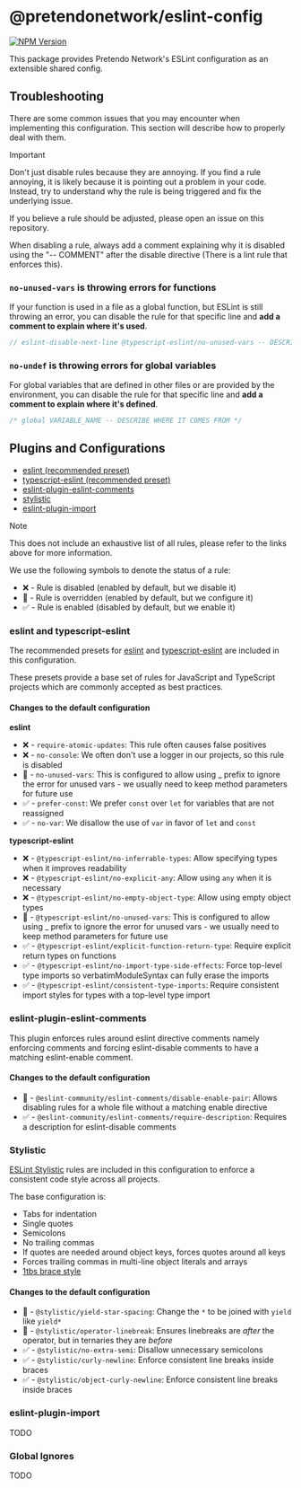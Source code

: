 # @pretendonetwork/eslint-config

[![NPM Version](https://img.shields.io/npm/v/%40pretendonetwork%2Feslint-config)](https://www.npmjs.com/package/@pretendonetwork/eslint-config)

This package provides Pretendo Network's ESLint configuration as an extensible shared config.

## Troubleshooting

There are some common issues that you may encounter when implementing this configuration. This section will describe how to properly deal with them.

> [!IMPORTANT]
> Don't just disable rules because they are annoying. If you find a rule annoying, it is likely because it is pointing out a problem in your code. Instead, try to understand why the rule is being triggered and fix the underlying issue.
>
> If you believe a rule should be adjusted, please open an issue on this repository.
>
> When disabling a rule, always add a comment explaining why it is disabled using the "-- COMMENT" after the disable directive (There is a lint rule that enforces this).

### `no-unused-vars` is throwing errors for functions

If your function is used in a file as a global function, but ESLint is still throwing an error, you can disable the rule for that specific line and **add a comment to explain where it's used**.

```typescript
// eslint-disable-next-line @typescript-eslint/no-unused-vars -- DESCRIBE WHERE THE FUNCTION IS USED
```

### `no-undef` is throwing errors for global variables

For global variables that are defined in other files or are provided by the environment, you can disable the rule for that specific line and **add a comment to explain where it's defined**.

```typescript
/* global VARIABLE_NAME -- DESCRIBE WHERE IT COMES FROM */
```

## Plugins and Configurations

- [eslint (recommended preset)](https://eslint.org/docs/rules/)
- [typescript-eslint (recommended preset)](https://typescript-eslint.io/rules/)
- [eslint-plugin-eslint-comments](https://mysticatea.github.io/eslint-plugin-eslint-comments/rules/)
- [stylistic](https://eslint.style/rules)
- [eslint-plugin-import](https://www.npmjs.com/package/eslint-plugin-import)

> [!NOTE]
> This does not include an exhaustive list of all rules, please refer to the links above for more information.
>
> We use the following symbols to denote the status of a rule:
>
> - ❌ - Rule is disabled (enabled by default, but we disable it)
> - 📜 - Rule is overridden (enabled by default, but we configure it)
> - ✅ - Rule is enabled (disabled by default, but we enable it)

### eslint and typescript-eslint

The recommended presets for [eslint](https://eslint.org/docs/latest/rules/) and [typescript-eslint](https://typescript-eslint.io/rules/) are included in this configuration.

These presets provide a base set of rules for JavaScript and TypeScript projects which are commonly accepted as best practices.

#### Changes to the default configuration

**eslint**

- ❌ - `require-atomic-updates`: This rule often causes false positives
- ❌ - `no-console`: We often don't use a logger in our projects, so this rule is disabled
- 📜 - `no-unused-vars`: This is configured to allow using \_ prefix to ignore the error for unused vars - we usually need to keep method parameters for future use
- ✅ - `prefer-const`: We prefer `const` over `let` for variables that are not reassigned
- ✅ - `no-var`: We disallow the use of `var` in favor of `let` and `const`

**typescript-eslint**

- ❌ - `@typescript-eslint/no-inferrable-types`: Allow specifying types when it improves readability
- ❌ - `@typescript-eslint/no-explicit-any`: Allow using `any` when it is necessary
- ❌ - `@typescript-eslint/no-empty-object-type`: Allow using empty object types
- 📜 - `@typescript-eslint/no-unused-vars`: This is configured to allow using \_ prefix to ignore the error for unused vars - we usually need to keep method parameters for future use
- ✅ - `@typescript-eslint/explicit-function-return-type`: Require explicit return types on functions
- ✅ - `@typescript-eslint/no-import-type-side-effects`: Force top-level type imports so verbatimModuleSyntax can fully erase the imports
- ✅ - `@typescript-eslint/consistent-type-imports`: Require consistent import styles for types with a top-level type import

### eslint-plugin-eslint-comments

This plugin enforces rules around eslint directive comments namely enforcing comments and forcing eslint-disable comments to have a matching eslint-enable comment.

#### Changes to the default configuration

- 📜 - `@eslint-community/eslint-comments/disable-enable-pair`: Allows disabling rules for a whole file without a matching enable directive
- ✅ - `@eslint-community/eslint-comments/require-description`: Requires a description for eslint-disable comments

### Stylistic

[ESLint Stylistic](https://eslint.style/) rules are included in this configuration to enforce a consistent code style across all projects.

The base configuration is:

- Tabs for indentation
- Single quotes
- Semicolons
- No trailing commas
- If quotes are needed around object keys, forces quotes around all keys
- Forces trailing commas in multi-line object literals and arrays
- [1tbs brace style](https://eslint.style/rules/default/brace-style#_1tbs)

#### Changes to the default configuration

- 📜 - `@stylistic/yield-star-spacing`: Change the `*` to be joined with `yield` like `yield*`
- 📜 - `@stylistic/operator-linebreak`: Ensures linebreaks are _after_ the operator, but in ternaries they are _before_
- ✅ - `@stylistic/no-extra-semi`: Disallow unnecessary semicolons
- ✅ - `@stylistic/curly-newline`: Enforce consistent line breaks inside braces
- ✅ - `@stylistic/object-curly-newline`: Enforce consistent line breaks inside braces

### eslint-plugin-import

TODO

### Global Ignores

TODO
